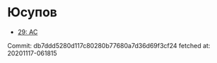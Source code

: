 # Юсупов
- [29: AC](29.md)

Commit: db7ddd5280d117c80280b77680a7d36d69f3cf24
 fetched at: 20201117-061815
